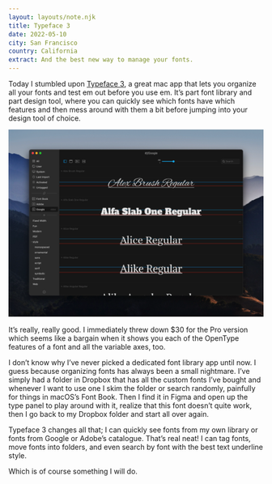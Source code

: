 ```yaml
---
layout: layouts/note.njk
title: Typeface 3
date: 2022-05-10
city: San Francisco
country: California
extract: And the best new way to manage your fonts.
---
```


Today I stumbled upon [Typeface 3](https://typefaceapp.com/), a great mac app that lets you organize all your fonts and test em out before you use em. It’s part font library and part design tool, where you can quickly see which fonts have which features and then mess around with them a bit before jumping into your design tool of choice.

![A screenshot of the Typeface 3 mac app](/images/typeface-3.webp)

It’s really, really good. I immediately threw down $30 for the Pro version which seems like a bargain when it shows you each of the OpenType features of a font and all the variable axes, too.

I don’t know why I’ve never picked a dedicated font library app until now. I guess because organizing fonts has always been a small nightmare. I’ve simply had a folder in Dropbox that has all the custom fonts I’ve bought and whenever I want to use one I skim the folder or search randomly, painfully for things in macOS’s Font Book. Then I find it in Figma and open up the type panel to play around with it, realize that this font doesn’t quite work, then I go back to my Dropbox folder and start all over again.

Typeface 3 changes all that; I can quickly see fonts from my own library or fonts from Google or Adobe’s catalogue. That’s real neat! I can tag fonts, move fonts into folders, and even search by font with the best text underline style.

Which is of course something I will do.
